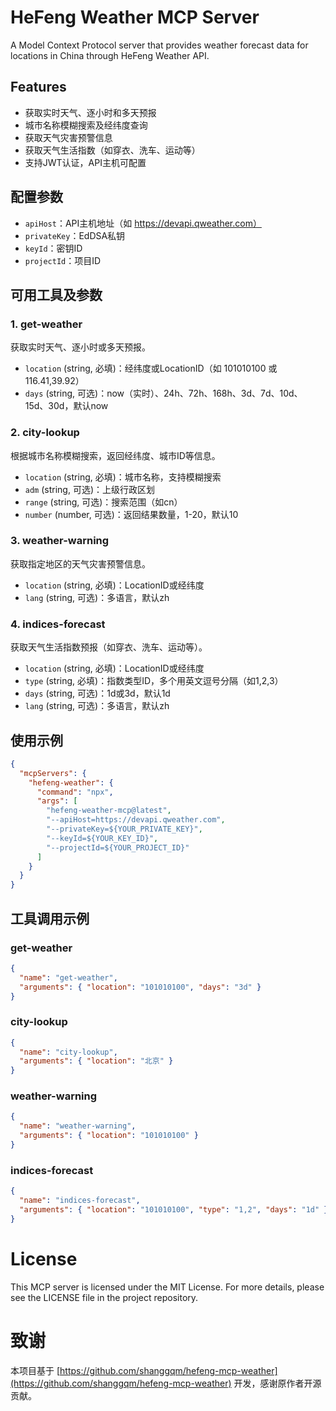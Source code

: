 # HeFeng Weather MCP Server

A Model Context Protocol server that provides weather forecast data for locations in China through HeFeng Weather API.

## Features

- 获取实时天气、逐小时和多天预报
- 城市名称模糊搜索及经纬度查询
- 获取天气灾害预警信息
- 获取天气生活指数（如穿衣、洗车、运动等）
- 支持JWT认证，API主机可配置

## 配置参数

- `apiHost`：API主机地址（如 https://devapi.qweather.com）
- `privateKey`：EdDSA私钥
- `keyId`：密钥ID
- `projectId`：项目ID

## 可用工具及参数

### 1. get-weather
获取实时天气、逐小时或多天预报。
- `location` (string, 必填)：经纬度或LocationID（如 101010100 或 116.41,39.92）
- `days` (string, 可选)：now（实时）、24h、72h、168h、3d、7d、10d、15d、30d，默认now

### 2. city-lookup
根据城市名称模糊搜索，返回经纬度、城市ID等信息。
- `location` (string, 必填)：城市名称，支持模糊搜索
- `adm` (string, 可选)：上级行政区划
- `range` (string, 可选)：搜索范围（如cn）
- `number` (number, 可选)：返回结果数量，1-20，默认10

### 3. weather-warning
获取指定地区的天气灾害预警信息。
- `location` (string, 必填)：LocationID或经纬度
- `lang` (string, 可选)：多语言，默认zh

### 4. indices-forecast
获取天气生活指数预报（如穿衣、洗车、运动等）。
- `location` (string, 必填)：LocationID或经纬度
- `type` (string, 必填)：指数类型ID，多个用英文逗号分隔（如1,2,3）
- `days` (string, 可选)：1d或3d，默认1d
- `lang` (string, 可选)：多语言，默认zh

## 使用示例

```json
{
  "mcpServers": {
    "hefeng-weather": {
      "command": "npx",
      "args": [
        "hefeng-weather-mcp@latest",
        "--apiHost=https://devapi.qweather.com",
        "--privateKey=${YOUR_PRIVATE_KEY}",
        "--keyId=${YOUR_KEY_ID}",
        "--projectId=${YOUR_PROJECT_ID}"
      ]
    }
  }
}
```

## 工具调用示例

### get-weather
```json
{
  "name": "get-weather",
  "arguments": { "location": "101010100", "days": "3d" }
}
```

### city-lookup
```json
{
  "name": "city-lookup",
  "arguments": { "location": "北京" }
}
```

### weather-warning
```json
{
  "name": "weather-warning",
  "arguments": { "location": "101010100" }
}
```

### indices-forecast
```json
{
  "name": "indices-forecast",
  "arguments": { "location": "101010100", "type": "1,2", "days": "1d" }
}
```

# License

This MCP server is licensed under the MIT License. For more details, please see the LICENSE file in the project repository.

# 致谢

本项目基于 [https://github.com/shanggqm/hefeng-mcp-weather](https://github.com/shanggqm/hefeng-mcp-weather) 开发，感谢原作者开源贡献。
